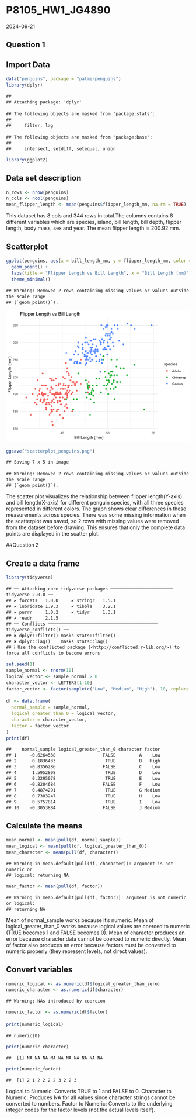 P8105_HW1_JG4890
================
2024-09-21

## Question 1

## Import Data

``` r
data("penguins", package = "palmerpenguins")
library(dplyr)
```

    ## 
    ## Attaching package: 'dplyr'

    ## The following objects are masked from 'package:stats':
    ## 
    ##     filter, lag

    ## The following objects are masked from 'package:base':
    ## 
    ##     intersect, setdiff, setequal, union

``` r
library(ggplot2)
```

## Data set description

``` r
n_rows <- nrow(penguins)
n_cols <- ncol(penguins)
mean_flipper_length <- mean(penguins$flipper_length_mm, na.rm = TRUE)
```

This dataset has 8 cols and 344 rows in total.The columns contains 8
different variables which are species, island, bill length, bill depth,
flipper length, body mass, sex and year. The mean flipper length is
200.92 mm.

## Scatterplot

``` r
ggplot(penguins, aes(x = bill_length_mm, y = flipper_length_mm, color = species)) +
  geom_point() +
  labs(title = "Flipper Length vs Bill Length", x = "Bill Length (mm)", y = "Flipper Length (mm)") +
  theme_minimal()
```

    ## Warning: Removed 2 rows containing missing values or values outside the scale range
    ## (`geom_point()`).

![](P8105_HW1_JG4890_files/figure-gfm/unnamed-chunk-3-1.png)<!-- -->

``` r
ggsave("scatterplot_penguins.png")
```

    ## Saving 7 x 5 in image

    ## Warning: Removed 2 rows containing missing values or values outside the scale range
    ## (`geom_point()`).

The scatter plot visualizes the relationship between flipper
length(Y-axis) and bill length(X-axis) for different penguin species,
with all three species represented in different colors. The graph shows
clear differences in these measurements across species. There was some
missing information when the scatterplot was saved, so 2 rows with
missing values were removed from the dataset before drawing. This
ensures that only the complete data points are displayed in the scatter
plot.

\##Question 2

## Create a data frame

``` r
library(tidyverse)
```

    ## ── Attaching core tidyverse packages ──────────────────────── tidyverse 2.0.0 ──
    ## ✔ forcats   1.0.0     ✔ stringr   1.5.1
    ## ✔ lubridate 1.9.3     ✔ tibble    3.2.1
    ## ✔ purrr     1.0.2     ✔ tidyr     1.3.1
    ## ✔ readr     2.1.5     
    ## ── Conflicts ────────────────────────────────────────── tidyverse_conflicts() ──
    ## ✖ dplyr::filter() masks stats::filter()
    ## ✖ dplyr::lag()    masks stats::lag()
    ## ℹ Use the conflicted package (<http://conflicted.r-lib.org/>) to force all conflicts to become errors

``` r
set.seed(1)
sample_normal <- rnorm(10)
logical_vector <- sample_normal > 0
character_vector <- LETTERS[1:10]
factor_vector <- factor(sample(c("Low", "Medium", "High"), 10, replace = TRUE))

df <- data.frame(
  normal_sample = sample_normal,
  logical_greater_than_0 = logical_vector,
  character = character_vector,
  factor = factor_vector
)
print(df)
```

    ##    normal_sample logical_greater_than_0 character factor
    ## 1     -0.6264538                  FALSE         A    Low
    ## 2      0.1836433                   TRUE         B   High
    ## 3     -0.8356286                  FALSE         C    Low
    ## 4      1.5952808                   TRUE         D    Low
    ## 5      0.3295078                   TRUE         E    Low
    ## 6     -0.8204684                  FALSE         F    Low
    ## 7      0.4874291                   TRUE         G Medium
    ## 8      0.7383247                   TRUE         H    Low
    ## 9      0.5757814                   TRUE         I    Low
    ## 10    -0.3053884                  FALSE         J Medium

## Calculate the means

``` r
mean_normal <- mean(pull(df, normal_sample))
mean_logical <- mean(pull(df, logical_greater_than_0))
mean_character <- mean(pull(df, character))  
```

    ## Warning in mean.default(pull(df, character)): argument is not numeric or
    ## logical: returning NA

``` r
mean_factor <- mean(pull(df, factor))        
```

    ## Warning in mean.default(pull(df, factor)): argument is not numeric or logical:
    ## returning NA

Mean of normal_sample works because it’s numeric. Mean of
logical_greater_than_0 works because logical values are coerced to
numeric (TRUE becomes 1 and FALSE becomes 0). Mean of character produces
an error because character data cannot be coerced to numeric directly.
Mean of factor also produces an error because factors must be converted
to numeric properly (they represent levels, not direct values).

## Convert variables

``` r
numeric_logical <- as.numeric(df$logical_greater_than_zero)
numeric_character <- as.numeric(df$character)  
```

    ## Warning: NAs introduced by coercion

``` r
numeric_factor <- as.numeric(df$factor)     

print(numeric_logical)
```

    ## numeric(0)

``` r
print(numeric_character)
```

    ##  [1] NA NA NA NA NA NA NA NA NA NA

``` r
print(numeric_factor)
```

    ##  [1] 2 1 2 2 2 2 3 2 2 3

Logical to Numeric: Converts TRUE to 1 and FALSE to 0. Character to
Numeric: Produces NA for all values since character strings cannot be
converted to numbers. Factor to Numeric: Converts to the underlying
integer codes for the factor levels (not the actual levels itself).
